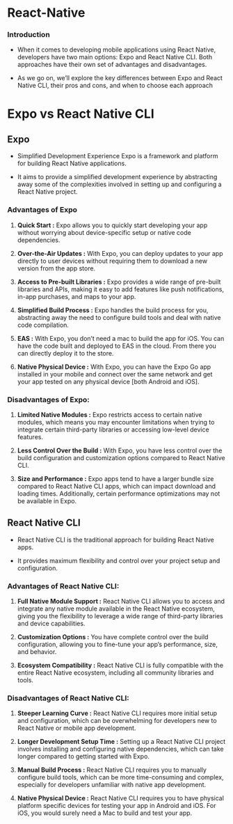 # React-Native

### Introduction

- When it comes to developing mobile applications using React Native, developers have two main options: Expo and React Native CLI. Both approaches have their own set of advantages and disadvantages. 

- As we go on, we’ll explore the key differences between Expo and React Native CLI, their pros and cons, and when to choose each approach

# Expo vs React Native CLI

## Expo

- Simplified Development Experience Expo is a framework and platform for building React Native applications. 

- It aims to provide a simplified development experience by abstracting away some of the complexities involved in setting up and configuring a React Native project.

### Advantages of Expo

1. **Quick Start :** Expo allows you to quickly start developing your app without worrying about device-specific setup or native code dependencies.

2. **Over-the-Air Updates :** With Expo, you can deploy updates to your app directly to user devices without requiring them to download a new version from the app store.

3. **Access to Pre-built Libraries :** Expo provides a wide range of pre-built libraries and APIs, making it easy to add features like push notifications, in-app purchases, and maps to your app.

4. **Simplified Build Process :** Expo handles the build process for you, abstracting away the need to configure build tools and deal with native code compilation.

5. **EAS :** With Expo, you don’t need a mac to build the app for iOS. You can have the code built and deployed to EAS in the cloud. From there you can directly deploy it to the store.

6. **Native Physical Device :** With Expo, you can have the Expo Go app installed in your mobile and connect over the same network and get your app tested on any physical device [both Android and iOS].

### Disadvantages of Expo:

1. **Limited Native Modules :** Expo restricts access to certain native modules, which means you may encounter limitations when trying to integrate certain third-party libraries or accessing low-level device features.

2. **Less Control Over the Build :** With Expo, you have less control over the build configuration and customization options compared to React Native CLI.

3. **Size and Performance :** Expo apps tend to have a larger bundle size compared to React Native CLI apps, which can impact download and loading times. Additionally, certain performance optimizations may not be available in Expo.

## React Native CLI

- React Native CLI is the traditional approach for building React Native apps. 

- It provides maximum flexibility and control over your project setup and configuration.

### Advantages of React Native CLI:

1. **Full Native Module Support :** React Native CLI allows you to access and integrate any native module available in the React Native ecosystem, giving you the flexibility to leverage a wide range of third-party libraries and device capabilities.

2. **Customization Options :** You have complete control over the build configuration, allowing you to fine-tune your app’s performance, size, and behavior.

3. **Ecosystem Compatibility :** React Native CLI is fully compatible with the entire React Native ecosystem, including all community libraries and tools.

### Disadvantages of React Native CLI:

1. **Steeper Learning Curve :** React Native CLI requires more initial setup and configuration, which can be overwhelming for developers new to React Native or mobile app development.

2. **Longer Development Setup Time :** Setting up a React Native CLI project involves installing and configuring native dependencies, which can take longer compared to getting started with Expo.

3. **Manual Build Process :** React Native CLI requires you to manually configure build tools, which can be more time-consuming and complex, especially for developers unfamiliar with native app development.

4. **Native Physical Device :** React Native CLI requires you to have physical platform specific devices for testing your app in Android and iOS. For iOS, you would surely need a Mac to build and test your app.